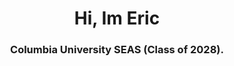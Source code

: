 <h1 align="center">Hi, Im Eric</h1>
<h3 align="center">Columbia University SEAS (Class of 2028).</h3>
